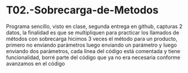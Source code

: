 # T02.-Sobrecarga-de-Metodos
Programa sencillo, visto en clase, segunda entrega en github, capturas 2 datos, la finalidad es que se multipliquen
para practicar los llamados de métodos con sobrecarga hicimos 3 veces el método para un producto, primero no enviando parámetros
luego enviando un parámetro y luego enviando dos parámetros, cada línea del código está comentada y tiene funcionalidad, borré parte 
del código que ya no era necesaria conforme avanzamos en el código

